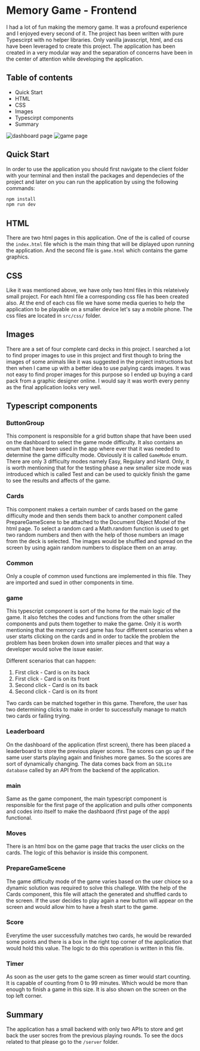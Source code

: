 # Memory Game - Frontend

I had a lot of fun making the memory game. It was a profound experience and I enjoyed every second of it. The project has been written with pure Typescirpt with no helper libraries. 
Only vanilla javascript, html, and css have been leveraged to create this project. The application has been created in a very modular way and the separation of concerns have been in the center of attention while developing the application. 

## Table of contents

- Quick Start
- HTML
- CSS
- Images
- Typescirpt components
- Summary

 <img src="designs/screenshots2.png" alt="dashboard page" class="inline"/>
 <img src="designs/screenshots1.png" alt="game page" class="inline"/>

## Quick Start

In order to use the application you should first navigate to the client folder with your terminal and then install the packages and dependecies of the project and later on you can run the application by using the following commands: 

```bash
npm install 
npm run dev
```

## HTML

There are two html pages in this application. One of the is called of course the `index.html` file which is the main thing that will be diplayed upon running the application. And the second file is `game.html` which contains the game graphics. 

## CSS 
Like it was mentioned above, we have only two html files in this relateively small project. For each html file a corresponding css file has been created also. At the end of each css file we have some media queries to help the application to be playable on a smaller device let's say a mobile phone. The css files are located in `src/css/` folder. 

## Images

There are a set of four complete card decks in this project. I searched a lot to find proper images to use in this project and first though to bring the images of some animals like it was suggested in the project instructions but then when I came up with a better idea to use palying cards images. It was not easy to find proper images for this purpose so I ended up buying a card pack from a graphic designer online. I would say it was worth every penny as the final application looks very well. 

## Typescript components 

### ButtonGroup 

This component is responsible for a grid button shape that have been used on the dashboard to select the game mode difficulty. It also contains an enum that have been used in the app where ever that it was needed to determine the game difficulty mode. Obviously it is called `GameMode` enum. There are only 3 difficulty modes namely Easy, Regulary and Hard. Only, it is worth mentioning that for the testing phase a new smaller size mode was introduced which is called Test and can be used to quickly finish the game to see the results and affects of the game. 

### Cards

This component makes a certain number of cards based on the game difficulty mode and then sends them back to another component called PrepareGameScene to be attached to the Document Object Model of the html page. To select a random card a Math.random function is used to get two random numbers and then with the help of those numbers an image from the deck is selected. The images would be shuffled and spread on the screen by using again random numbers to displace them on an array. 

### Common

Only a couple of common used functions are implemented in this file. They are imported and sued in other components in time. 

### game 

This typescript component is sort of the home for the main logic of the game. It also fetches the codes and functions from the other smaller components and puts them together to make the game. Only it is worth mentioning that the memory card game has four different scenarios when a user starts clicking on the cards and in order to tackle the problem the problem has been broken down into smaller pieces and that way a developer would solve the issue easier.

Different scenarios that can happen:
1. First click - Card is on its back
2. First click - Card is on its front
3. Second click - Card is on its back
4. Second click - Card is on its front

Two cards can be matched together in this game. Therefore, the user has two determining clicks to make in order to successfully manage to match two cards or failing trying. 

### Leaderboard

On the dashboard of the application (first screen), there has been placed a leaderboard to store the previous player scores. The scores can go up if the same user starts playing again and finishes more games. So the scores are sort of dynamically changing. The data comes back from an `SQLite database` called by an API from the backend of the application. 

### main

Same as the game component, the main typescript component is responsible for the first page of the application and pulls other components and codes into itself to make the dashbaord (first page of the app) functional. 

### Moves

There is an html box on the game page that tracks the user clicks on the cards. The logic of this behavior is inside this component. 

### PrepareGameScene 

The game difficulty mode of the game varies based on the user chioce so a dynamic solution was required to solve this challege. With the help of the Cards component, this file will attach the generated and shuffled cards to the screen. If the user decides to play again a new button will appear on the screen and would allow him to have a fresh start to the game. 

### Score

Everytime the user successfully matches two cards, he would be rewarded some points and there is a box in the right top corner of the application that would hold this value. The logic to do this operation is written in this file. 

### Timer

As soon as the user gets to the game screen as timer would start counting. It is capable of counting from 0 to 99 minutes. Which would be more than enough to finish a game in this size. It is also shown on the screen on the top left corner. 

## Summary 

The application has a small backend with only two APIs to store and get back the user socres from the previous playing rounds. To see the docs related to that please go to the `/server` folder. 

